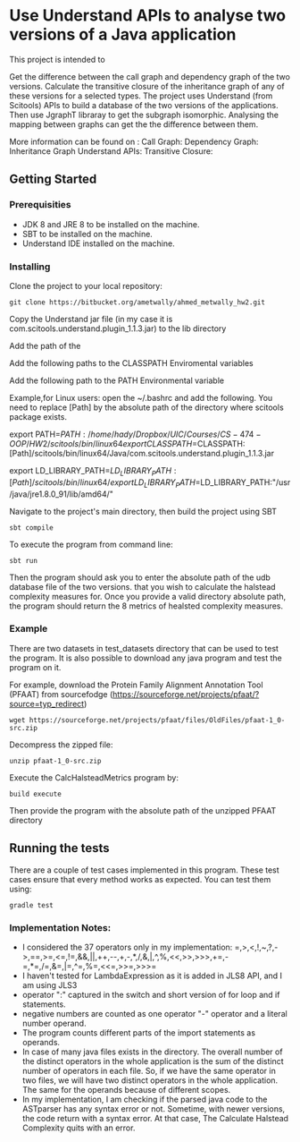 # Use Understand APIs to analyse two versions of a Java application


This project is intended to

Get the difference between the call graph and dependency graph of the two versions.
Calculate the transitive closure of the inheritance graph of any of these versions for a selected  types. The project uses Understand (from Scitools) APIs to build a database of the two versions of the applications. Then use JgraphT libraray to get the subgraph isomorphic. Analysing the mapping between graphs can get the the difference between them. 

More information can be found on :
Call Graph:
Dependency Graph:
Inheritance Graph
Understand APIs:
Transitive Closure:




## Getting Started

### Prerequisities
* JDK 8 and JRE 8 to be installed on the machine.
* SBT to be installed on the machine.
* Understand IDE installed on the machine.



### Installing

Clone the project to your local repository:
```
git clone https://bitbucket.org/ametwally/ahmed_metwally_hw2.git
```


Copy the Understand jar file (in my case it is com.scitools.understand.plugin_1.1.3.jar)  to the lib directory


Add the path of the 

Add the following paths to the CLASSPATH Enviromental variables


Add the following path to the PATH Environmental variable

Example,for Linux users: open the ~/.bashrc and add the following. You need to replace [Path] by the absolute path of the directory where scitools package exists. 


export PATH=$PATH:/home/hady/Dropbox/UIC/Courses/CS-474-OOP/HW2/scitools/bin/linux64
export CLASSPATH=$CLASSPATH:[Path]/scitools/bin/linux64/Java/com.scitools.understand.plugin_1.1.3.jar

export LD_LIBRARY_PATH=$LD_LIBRARY_PATH:[Path]/scitools/bin/linux64/
export LD_LIBRARY_PATH=$LD_LIBRARY_PATH:"/usr/java/jre1.8.0_91/lib/amd64/"




Navigate to the project's main directory, then build the project using SBT 
```
sbt compile
```


To execute the program from command line:
```
sbt run
```


Then the program should ask you to enter the absolute path of the udb database file of the two versions. that you wish to calculate the halstead complexity measures for. Once you provide a valid directory absolute path, the program should return the 8 metrics of healsted complexity measures. 



### Example
There are two datasets in test_datasets directory that can be used to test the program. It is also possible to download any java program and test the program on it.

For example, download the Protein Family Alignment Annotation Tool (PFAAT) from sourcefodge (https://sourceforge.net/projects/pfaat/?source=typ_redirect)
```
wget https://sourceforge.net/projects/pfaat/files/OldFiles/pfaat-1_0-src.zip
```

Decompress the zipped file:
```
unzip pfaat-1_0-src.zip
```

Execute the CalcHalsteadMetrics program by:
```
build execute
```

Then provide the program with the absolute path of the unzipped PFAAT directory 




## Running the tests

There are a couple of test cases implemented in this program. These test cases ensure that every method works as expected. You can test them using:
```
gradle test
```




### Implementation Notes:
* I considered the 37 operators only in my implementation: =,>,<,!,~,?,->,==,>=,<=,!=,&&,||,++,--,+,-,\*,/,&,|,^,%,<<,>>,>>>,+=,-=,*=,/=,&=,|=,^=,%=,<<=,>>=,>>>=
* I haven't tested for LambdaExpression as it is added in JLS8 API, and I am using JLS3
* operator ":" captured in the switch and short version of for loop and if statements. 
* negative numbers are counted as one operator "-" operator and a literal number operand. 
* The program counts different parts of the import statements as operands.
* In case of many java files exists in the directory. The overall number of the distinct operators in the whole application is the sum of the distinct number of operators in each file. So, if we have the same operator in two files, we will have two distinct operators in the whole application. The same for the operands because of different scopes.
* In my implementation, I am checking if the parsed java code to the ASTparser has any syntax error or not. Sometime, with newer versions, the code return with a syntax error. At that case, The Calculate Halstead Complexity quits with an error.